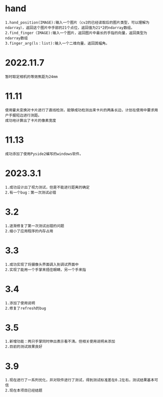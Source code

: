 # hand
	1.hand_position(IMAGE):输入一个图片（cv2的已经读取后的图片类型，可以理解为ndarray），返回这个图片中手部的21个点位，返回值为21*2的ndarray数组。
	2.find_finger（IMAGE):输入一个图片，返回图片中最长的手指的向量，返回类型为ndarray数组
	3.finger_arg(ls：list):输入一个二维向量，返回其幅角。
# 2022.11.7
    暂时取定相机的等效焦距为24mm

# 11.11
    使用霍夫变换对卡片进行了直线检测，能够成功检测出来卡片的两条长边，计划在使用中要求用户手握短边进行测距。
    成功地计算出了卡片的像素宽度

# 11.13
    成功添加了使用Pyside2编写的windows软件。

# 2023.3.1
    1.成功设计出了视力测试，但是不能进行距离的确定
    2.有一个bug：第一次测试必错

# 3.2
    1.逐渐修复了第一次测试出错的问题
    2.缩小了应用程序的内存占用

# 3.3
    1.成功实现了将摄像头界面调入到调试界面中
    2.实现了能用一个手掌来捂住眼睛，另一个手来指

# 3.4
    1.添加了使用说明
    2.修复了refresh的bug

# 3.5
    1.新增功能：两只手掌同时伸出表示看不清。但相关使用说明未添加
    2.目前的测试效果良好

# 3.9
    1.现在进行了一系列优化，并对软件进行了测试，得到测试标准差在0.2左右，测试结果基本可信
    2.现在本项目已经结题